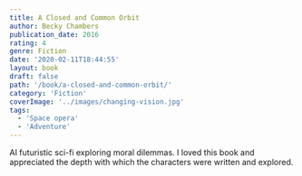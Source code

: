 ```yaml
---
title: A Closed and Common Orbit
author: Becky Chambers
publication_date: 2016
rating: 4
genre: Fiction
date: '2020-02-11T18:44:55'
layout: book
draft: false
path: '/book/a-closed-and-common-orbit/'
category: 'Fiction'
coverImage: '../images/changing-vision.jpg'
tags:
  - 'Space opera'
  - 'Adventure'
---
```


AI futuristic sci-fi exploring moral dilemmas. I loved this book and appreciated the depth with which the characters were written and explored.
